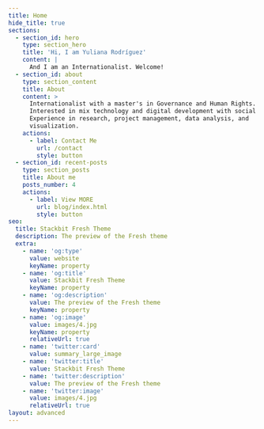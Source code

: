 ```yaml
---
title: Home
hide_title: true
sections:
  - section_id: hero
    type: section_hero
    title: 'Hi, I am Yuliana Rodríguez'
    content: |
      And I am an Internationalist. Welcome!
  - section_id: about
    type: section_content
    title: About
    content: >
      Internationalist with a master's in Governance and Human Rights.
      Interested in mix technology and digital development with social science.
      Experience in research, project management, data analysis, and
      visualization.
    actions:
      - label: Contact Me
        url: /contact
        style: button
  - section_id: recent-posts
    type: section_posts
    title: About me
    posts_number: 4
    actions:
      - label: View MORE
        url: blog/index.html
        style: button
seo:
  title: Stackbit Fresh Theme
  description: The preview of the Fresh theme
  extra:
    - name: 'og:type'
      value: website
      keyName: property
    - name: 'og:title'
      value: Stackbit Fresh Theme
      keyName: property
    - name: 'og:description'
      value: The preview of the Fresh theme
      keyName: property
    - name: 'og:image'
      value: images/4.jpg
      keyName: property
      relativeUrl: true
    - name: 'twitter:card'
      value: summary_large_image
    - name: 'twitter:title'
      value: Stackbit Fresh Theme
    - name: 'twitter:description'
      value: The preview of the Fresh theme
    - name: 'twitter:image'
      value: images/4.jpg
      relativeUrl: true
layout: advanced
---
```

